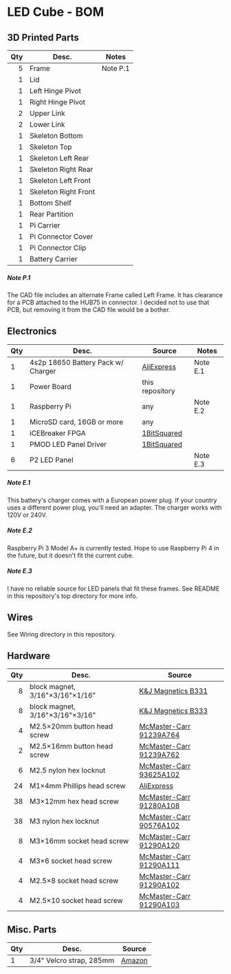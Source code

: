 # LED Cube - BOM


## 3D Printed Parts

Qty | Desc.                | Notes
---:|----------------------|-------
  5 | Frame                | Note P.1
  1 | Lid
  1 | Left Hinge Pivot
  1 | Right Hinge Pivot
  2 | Upper Link
  2 | Lower Link
  1 | Skeleton Bottom
  1 | Skeleton Top
  1 | Skeleton Left Rear
  1 | Skeleton Right Rear
  1 | Skeleton Left Front
  1 | Skeleton Right Front
  1 | Bottom Shelf
  1 | Rear Partition
  1 | Pi Carrier
  1 | Pi Connector Cover
  1 | Pi Connector Clip
  1 | Battery Carrier

##### Note P.1

The CAD file includes an alternate Frame called Left Frame.
It has clearance for a PCB attached to the HUB75 in connector.  I decided not to use that PCB, but removing
it from the CAD file would be a bother.


## Electronics

Qty | Desc.                              | Source             | Notes
----|------------------------------------|--------------------|----------
  1 | 4s2p 18650 Battery Pack w/ Charger |[AliExpress][ae1]   | Note E.1
  1 | Power Board                        | this repository
  1 | Raspberry Pi                       | any                | Note E.2
  1 | MicroSD card, 16GB or more         | any
  1 | iCEBreaker FPGA                    | [1BitSquared][1b1]
  1 | PMOD LED Panel Driver              | [1BitSquared][1b2]
  6 | P2 LED Panel                       |                    | Note E.3

[ae1]: https://www.aliexpress.com/item/32913021851.html
[1b1]: https://www.crowdsupply.com/1bitsquared/icebreaker-fpga
[1b2]: https://1bitsquared.com/products/pmod-led-panel-driver

##### Note E.1

This battery's charger comes with a European power plug.  If your
country uses a different power plug, you'll need an adapter.  The
charger works with 120V or 240V.

##### Note E.2

Raspberry Pi 3 Model A+ is currently tested.  Hope to
use Raspberry Pi 4 in the future, but it doesn't fit
the current cube.

##### Note E.3

I have no reliable source for LED panels that fit these frames.
See README in this repository's top directory for more info.


## Wires

See Wiring directory in this repository.


## Hardware

Qty | Desc.                                     | Source
---:|-------------------------------------------|--------
  8 | block magnet, 3/16"&times;3/16"&times;1/16" | [K&J Magnetics B331][kj1]
  8 | block magnet, 3/16"&times;3/16"&times;3/16" | [K&J Magnetics B333][kj2]
  4 | M2.5&times;20mm button head screw         | [McMaster-Carr 91239A764][mc1]
  2 | M2.5&times;16mm button head screw         | [McMaster-Carr 91239A762][mc2]
  6 | M2.5 nylon hex locknut                    | [McMaster-Carr 93625A102][mc3]
 24 | M1&times;4mm Phillips head screw          | [AliExpress][ae2]
 38 | M3&times;12mm hex head screw              | [McMaster-Carr 91280A108][mc4]
 38 | M3 nylon hex locknut                      | [McMaster-Carr 90576A102][mc5]
  8 | M3&times;16mm socket head screw           | [McMaster-Carr 91290A120][mc6]
  4 | M3&times;6 socket head screw              | [McMaster-Carr 91290A111][mc7]
  4 | M2.5&times;8 socket head screw            | [McMaster-Carr 91290A102][mc8]
  4 | M2.5&times;10 socket head screw           | [McMaster-Carr 91290A103][mc9]

[kj1]: https://www.kjmagnetics.com/proddetail.asp?prod=B331
[kj2]: https://www.kjmagnetics.com/proddetail.asp?prod=B333

[ae2]: https://www.aliexpress.com/item/1000008061219.html

[mc1]: https://www.mcmaster.com/91239A764
[mc2]: https://www.mcmaster.com/91239A762
[mc3]: https://www.mcmaster.com/93625A102
[mc4]: https://www.mcmaster.com/91280A108
[mc5]: https://www.mcmaster.com/90576A102
[mc6]: https://www.mcmaster.com/91290A120
[mc7]: https://www.mcmaster.com/91290A111
[mc8]: https://www.mcmaster.com/91290A102
[mc9]: https://www.mcmaster.com/91290A103


## Misc. Parts

Qty | Desc.                    | Source
----|--------------------------|--------------
  1 | 3/4" Velcro strap, 285mm | [Amazon][m1]


[m1]: https://www.amazon.com/VELCRO-Brand-ONE-WRAP-Double-Sided-Multi-Purpose/dp/B000LNSSVY
